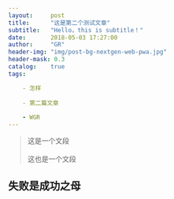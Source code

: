 ```yaml
---
layout:     post
title:      "这是第二个测试文章"
subtitle:   "Hello，this is subtitle！"
date:       2018-05-03 17:27:00
author:     "GR"
header-img: "img/post-bg-nextgen-web-pwa.jpg"
header-mask: 0.3
catalog:    true
tags:

    - 怎样
    
    - 第二篇文章
    
    - WGR
---
```



> 这是一个文段<br><br>
> 这也是一个文段

## 失败是成功之母

